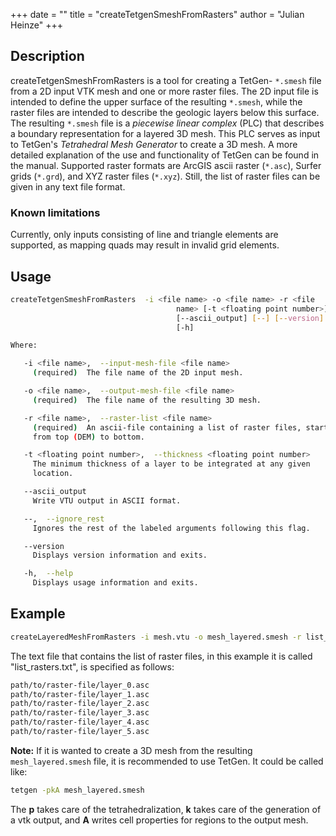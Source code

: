 +++
date = ""
title = "createTetgenSmeshFromRasters"
author = "Julian Heinze"
+++

## Description

createTetgenSmeshFromRasters is a tool for creating a TetGen- `*.smesh` file from a 2D input VTK mesh and one or more raster files.
The 2D input file is intended to define the upper surface of the resulting `*.smesh`, while the raster files are intended to describe the geologic layers below this surface.
The resulting `*.smesh` file is a *piecewise linear complex* (PLC) that describes a boundary representation for a layered 3D mesh.
This PLC serves as input to TetGen's *Tetrahedral Mesh Generator* to create a 3D mesh.
A more detailed explanation of the use and functionality of TetGen can be found in the manual.
Supported raster formats are ArcGIS ascii raster (`*.asc`), Surfer grids (`*.grd`), and XYZ raster files (`*.xyz`).
Still, the list of raster files can be given in any text file format.

### Known limitations

Currently, only inputs consisting of line and triangle elements are supported, as mapping quads may result in invalid grid elements.

## Usage

```bash
createTetgenSmeshFromRasters  -i <file name> -o <file name> -r <file
                                     name> [-t <floating point number>]
                                     [--ascii_output] [--] [--version]
                                     [-h]

Where:

   -i <file name>,  --input-mesh-file <file name>
     (required)  The file name of the 2D input mesh.

   -o <file name>,  --output-mesh-file <file name>
     (required)  The file name of the resulting 3D mesh.

   -r <file name>,  --raster-list <file name>
     (required)  An ascii-file containing a list of raster files, starting
     from top (DEM) to bottom.

   -t <floating point number>,  --thickness <floating point number>
     The minimum thickness of a layer to be integrated at any given
     location.

   --ascii_output
     Write VTU output in ASCII format.

   --,  --ignore_rest
     Ignores the rest of the labeled arguments following this flag.

   --version
     Displays version information and exits.

   -h,  --help
     Displays usage information and exits.
```

## Example

```bash
createLayeredMeshFromRasters -i mesh.vtu -o mesh_layered.smesh -r list_rasters.txt
```

The text file that contains the list of raster files, in this example it is called "list_rasters.txt", is specified as follows:

```bash
path/to/raster-file/layer_0.asc
path/to/raster-file/layer_1.asc
path/to/raster-file/layer_2.asc
path/to/raster-file/layer_3.asc
path/to/raster-file/layer_4.asc
path/to/raster-file/layer_5.asc
```

**Note:** If it is wanted to create a 3D mesh from the resulting `mesh_layered.smesh` file, it is recommended to use TetGen.
It could be called like:

```bash
tetgen -pkA mesh_layered.smesh
```

The **p** takes care of the tetrahedralization, **k** takes care of the generation of a vtk output, and **A** writes cell properties for regions to the output mesh.

